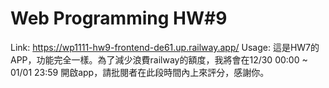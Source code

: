 # Web Programming HW#9
Link: https://wp1111-hw9-frontend-de61.up.railway.app/
Usage: 這是HW7的APP，功能完全一樣。為了減少浪費railway的額度，我將會在12/30 00:00 ~ 01/01 23:59 開啟app，請批閱者在此段時間內上來評分，感謝你。